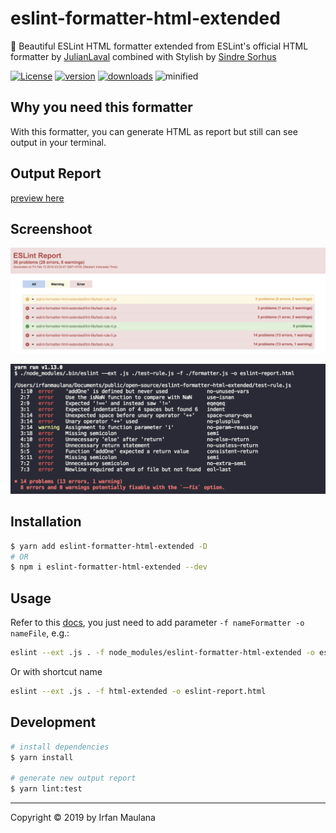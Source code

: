 # eslint-formatter-html-extended

🌹 Beautiful ESLint HTML formatter extended from ESLint's official HTML formatter by [JulianLaval](https://github.com/JulianLaval) combined with Stylish by [Sindre Sorhus](https://github.com/sindresorhus)

[![License](https://img.shields.io/github/license/mazipan/eslint-formatter-html-extended.svg?longCache=true)](https://github.com/mazipan/eslint-formatter-html-extended) [![version](https://img.shields.io/npm/v/eslint-formatter-html-extended.svg?maxAge=3600)](https://www.npmjs.com/package/eslint-formatter-html-extended)
[![downloads](https://img.shields.io/npm/dt/eslint-formatter-html-extended.svg?maxAge=86400)](https://www.npmjs.com/package/eslint-formatter-html-extended) ![minified](https://badgen.net/bundlephobia/minzip/eslint-formatter-html-extended)

## Why you need this formatter

With this formatter, you can generate HTML as report but still can see output in your terminal.

## Output Report

[preview here](http://htmlpreview.github.io/?https://github.com/mazipan/eslint-formatter-html-extended/blob/master/eslint-report.html)

## Screenshoot

![](screenshoot-html.png)

![](screenshoot-stylish.png)

## Installation

```bash
$ yarn add eslint-formatter-html-extended -D
# OR
$ npm i eslint-formatter-html-extended --dev
```

## Usage

Refer to this [docs](https://eslint.org/docs/user-guide/formatters/), you just need to add parameter `-f nameFormatter -o nameFile`, e.g.:

```bash
eslint --ext .js . -f node_modules/eslint-formatter-html-extended -o eslint-report.html
```

Or with shortcut name

```bash
eslint --ext .js . -f html-extended -o eslint-report.html
```

## Development

```bash
# install dependencies
$ yarn install

# generate new output report
$ yarn lint:test
```


---

Copyright © 2019 by Irfan Maulana

